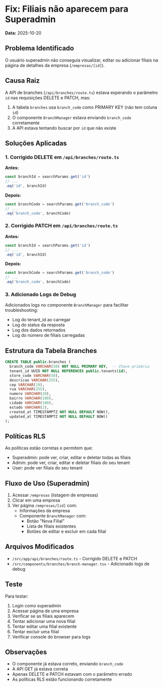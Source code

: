 # Fix: Filiais não aparecem para Superadmin

**Data:** 2025-10-20

## Problema Identificado

O usuário superadmin não conseguia visualizar, editar ou adicionar filiais na página de detalhes da empresa (`/empresas/[id]`).

## Causa Raiz

A API de branches (`/api/branches/route.ts`) estava esperando o parâmetro `id` nas requisições DELETE e PATCH, mas:

1. A tabela `branches` usa `branch_code` como PRIMARY KEY (não tem coluna `id`)
2. O componente `BranchManager` estava enviando `branch_code` corretamente
3. A API estava tentando buscar por `id` que não existe

## Soluções Aplicadas

### 1. Corrigido DELETE em `/api/branches/route.ts`

**Antes:**
```typescript
const branchId = searchParams.get('id')
// ...
.eq('id', branchId)
```

**Depois:**
```typescript
const branchCode = searchParams.get('branch_code')
// ...
.eq('branch_code', branchCode)
```

### 2. Corrigido PATCH em `/api/branches/route.ts`

**Antes:**
```typescript
const branchId = searchParams.get('id')
// ...
.eq('id', branchId)
```

**Depois:**
```typescript
const branchCode = searchParams.get('branch_code')
// ...
.eq('branch_code', branchCode)
```

### 3. Adicionado Logs de Debug

Adicionados logs no componente `BranchManager` para facilitar troubleshooting:
- Log do tenant_id ao carregar
- Log do status da resposta
- Log dos dados retornados
- Log do número de filiais carregadas

## Estrutura da Tabela Branches

```sql
CREATE TABLE public.branches (
  branch_code VARCHAR(50) NOT NULL PRIMARY KEY,  -- Chave primária
  tenant_id UUID NOT NULL REFERENCES public.tenants(id),
  store_code VARCHAR(50),
  descricao VARCHAR(255),
  cep VARCHAR(10),
  rua VARCHAR(255),
  numero VARCHAR(20),
  bairro VARCHAR(100),
  cidade VARCHAR(100),
  estado VARCHAR(2),
  created_at TIMESTAMPTZ NOT NULL DEFAULT NOW(),
  updated_at TIMESTAMPTZ NOT NULL DEFAULT NOW()
);
```

## Políticas RLS

As políticas estão corretas e permitem que:
- Superadmin: pode ver, criar, editar e deletar todas as filiais
- Admin: pode ver, criar, editar e deletar filiais do seu tenant
- User: pode ver filiais do seu tenant

## Fluxo de Uso (Superadmin)

1. Acessar `/empresas` (listagem de empresas)
2. Clicar em uma empresa
3. Ver página `/empresas/[id]` com:
   - Informações da empresa
   - Componente `BranchManager` com:
     - Botão "Nova Filial"
     - Lista de filiais existentes
     - Botões de editar e excluir em cada filial

## Arquivos Modificados

- `/src/app/api/branches/route.ts` - Corrigido DELETE e PATCH
- `/src/components/branches/branch-manager.tsx` - Adicionado logs de debug

## Teste

Para testar:
1. Login como superadmin
2. Acessar página de uma empresa
3. Verificar se as filiais aparecem
4. Tentar adicionar uma nova filial
5. Tentar editar uma filial existente
6. Tentar excluir uma filial
7. Verificar console do browser para logs

## Observações

- O componente já estava correto, enviando `branch_code`
- A API GET já estava correta
- Apenas DELETE e PATCH estavam com o parâmetro errado
- As políticas RLS estão funcionando corretamente
